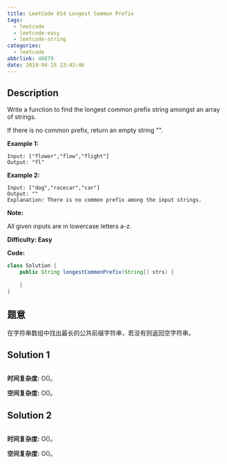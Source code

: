 ```yaml
---
title: LeetCode 014 Longest Common Prefix
tags:
  - leetcode
  - leetcode-easy
  - leetcode-string
categories:
  - leetcode
abbrlink: 48879
date: 2019-04-15 23:43:46
---
```


## Description

Write a function to find the longest common prefix string amongst an array of strings.

If there is no common prefix, return an empty string "".

**Example 1:**

```
Input: ["flower","flow","flight"]
Output: "fl"
```

**Example 2:**

```
Input: ["dog","racecar","car"]
Output: ""
Explanation: There is no common prefix among the input strings.
```

**Note:**

All given inputs are in lowercase letters a-z.

**Difficulty: Easy**

**Code:**

```java
class Solution {
    public String longestCommonPrefix(String[] strs) {
        
    }
}
```

<!-- more -->

## 题意

在字符串数组中找出最长的公共前缀字符串，若没有则返回空字符串。

## Solution 1



```java

```

**时间复杂度:** O()。

**空间复杂度:** O()。

## Solution 2



```java

```

**时间复杂度:** O()。

**空间复杂度:** O()。

